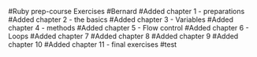 #Ruby prep-course Exercises
#Bernard
#Added chapter 1 - preparations
#Added chapter 2 - the basics
#Added chapter 3 - Variables
#Added chapter 4 - methods
#Added chapter 5 - Flow control
#Added chapter 6 - Loops
#Added chapter 7
#Added chapter 8
#Added chapter 9
#Added chapter 10
#Added chapter 11 - final exercises
#test
